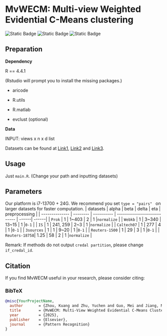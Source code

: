 # MvWECM: Multi-view Weighted Evidential C-Means clustering
![Static Badge](https://img.shields.io/badge/Multi%20view%20Clustering-green)
![Static Badge](https://img.shields.io/badge/R-blue)
![Static Badge](https://img.shields.io/badge/Pattern%20Recognition-orange)

## Preparation
**Dependency**

R == 4.4.1

(Rstudio will prompt you to install the missing packages.)

* aricode 

* R.utils

* R.matlab

* evclust (optional)

**Data**

INPUT: views x n x d list

Datasets can be found at [Link1](https://github.com/ChuanbinZhang/Multi-view-datasets), [Link2](https://github.com/ZhangqiJiang07/Multi-view_Multi-class_Datasets) and [Link3](https://gitee.com/zhangfk/multi-view-dataset).

## Usage

Just `main.R`. (Change your path and inputting datasets)


## Parameters
Our platform is i7-13700 + 24G.
We recommend you set `type = "pairs" ` on larger datasets for faster computation.
| datasets         | alpha     | beta    | delta |  eta  | preprocessing  | 
| -------------- | -------- | ---------- | --------------------------- | ------| ------|
| `Prok`         | 1    | 1~403         | 2      | 1 |`normalize` |
| `Webkb`        | 1    | 3~340         | 13~15  | 1 |`0-1`       |
| `IS`           | 1    | 241, 259      | 2~3    | 1 |`normalize` |
| `Caltech07`    | 1    | 277           | 4      | 1 |`0-1`       |
| `3sources`     | 1    | 1             | 9~20   | 1 |`0-1`       |
| `Reuters-1500` | 1    | 29            | 3      | 1 |`0-1`       |
| `Reuters-18758`| 1.25 | 58            | 2      | 1 |`normalize` |

Remark: If methods do not output `credal partition`, please change `if_credal_id`.

## Citation

If you find MvWECM useful in your research, please consider citing:

### BibTeX
```bibtex
@misc{YourProjectName,
  author       = {Zhou, Kuang and Zhu, Yuchen and Guo, Mei and Jiang, Ming},
  title        = {MvWECM: Multi-View Weighted Evidential C-Means Clustering},
  year         = {2025},
  publisher    = {Elsevier},
  journal      = {Pattern Recognition}
}
